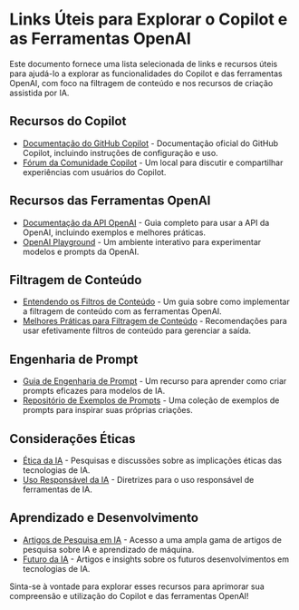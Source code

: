# Links Úteis para Explorar o Copilot e as Ferramentas OpenAI

Este documento fornece uma lista selecionada de links e recursos úteis para ajudá-lo a explorar as funcionalidades do Copilot e das ferramentas OpenAI, com foco na filtragem de conteúdo e nos recursos de criação assistida por IA.

## Recursos do Copilot
- [Documentação do GitHub Copilot](https://docs.github.com/pt/copilot) - Documentação oficial do GitHub Copilot, incluindo instruções de configuração e uso.
- [Fórum da Comunidade Copilot](https://github.community/c/copilot) - Um local para discutir e compartilhar experiências com usuários do Copilot.

## Recursos das Ferramentas OpenAI
- [Documentação da API OpenAI](https://beta.openai.com/docs/) - Guia completo para usar a API da OpenAI, incluindo exemplos e melhores práticas.
- [OpenAI Playground](https://platform.openai.com/playground) - Um ambiente interativo para experimentar modelos e prompts da OpenAI.

## Filtragem de Conteúdo
- [Entendendo os Filtros de Conteúdo](https://beta.openai.com/docs/guides/content-filtering) - Um guia sobre como implementar a filtragem de conteúdo com as ferramentas OpenAI.
- [Melhores Práticas para Filtragem de Conteúdo](https://beta.openai.com/docs/guides/best-practices) - Recomendações para usar efetivamente filtros de conteúdo para gerenciar a saída.

## Engenharia de Prompt
- [Guia de Engenharia de Prompt](https://www.promptingguide.ai/) - Um recurso para aprender como criar prompts eficazes para modelos de IA.
- [Repositório de Exemplos de Prompts](https://github.com/openai/prompt-examples) - Uma coleção de exemplos de prompts para inspirar suas próprias criações.

## Considerações Éticas
- [Ética da IA](https://www.openai.com/research/ethics) - Pesquisas e discussões sobre as implicações éticas das tecnologias de IA.
- [Uso Responsável da IA](https://www.microsoft.com/pt-br/ai/responsible-ai) - Diretrizes para o uso responsável de ferramentas de IA.

## Aprendizado e Desenvolvimento
- [Artigos de Pesquisa em IA](https://arxiv.org/archive/cs) - Acesso a uma ampla gama de artigos de pesquisa sobre IA e aprendizado de máquina.
- [Futuro da IA](https://www.technologyreview.com/topic/artificial-intelligence/) - Artigos e insights sobre os futuros desenvolvimentos em tecnologias de IA.

Sinta-se à vontade para explorar esses recursos para aprimorar sua compreensão e utilização do Copilot e das ferramentas OpenAI!